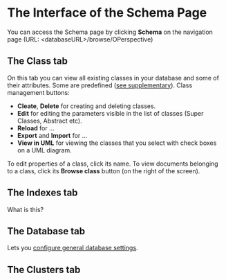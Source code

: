 # The Interface of the Schema Page

You can access the Schema page by clicking **Schema** on the navigation page (URL: &lt;databaseURL&gt;/browse/OPerspective)

## The Class tab
On this tab you can view all existing classes in your database and some of their attributes. Some are predefined ([see supplementary](https://orienteer.gitbooks.io/orienteer/content/supplementary_predefined_classes.html)).
Class management buttons:
* **Cleate**, **Delete**  for creating and deleting classes.
* **Edit**  for editing the parameters visible in the list of classes (Super Classes, Abstract etc).
* **Reload**  for ...
* **Export** and **Import**  for ...
* **View in UML** for viewing the classes that you select with check boxes on a UML diagram.

To edit properties of a class, click its name.
To view documents belonging to a class, click its **Browse class** button (on the right of the screen).

## The Indexes tab
What is this?
## The Database tab
Lets you [configure general database settings](https://orienteer.gitbooks.io/orienteer/content/creating_a_database_and_configuring_its_properties.html).
## The Clusters tab

